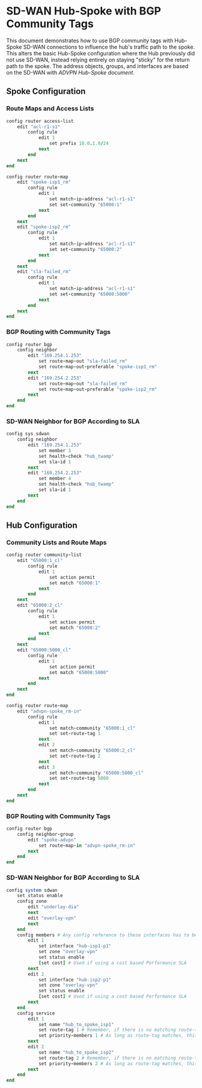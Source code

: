 # SD-WAN Hub-Spoke with BGP Community Tags

This document demonstrates how to use BGP community tags with Hub-Spoke SD-WAN connections to influence the hub's traffic path to the spoke. This alters the basic Hub-Spoke configuration where the Hub previously did not use SD-WAN, instead relying entirely on staying "sticky" for the return path to the spoke. The address objects, groups, and interfaces are based on the SD-WAN with _ADVPN Hub-Spoke document_.

## Spoke Configuration

### Route Maps and Access Lists

```ruby
config router access-list
    edit "acl-r1-s1"
        config rule
            edit 1
                set prefix 10.0.1.0/24
            next
        end
    next
end

config router route-map
    edit "spoke-isp1_rm"
        config rule
            edit 1
                set match-ip-address "acl-r1-s1"
                set set-community "65000:1"
            next
        end
    next
    edit "spoke-isp2_rm"
        config rule
            edit 1
                set match-ip-address "acl-r1-s1"
                set set-community "65000:2"
            next
        end
    next
    edit "sla-failed_rm"
        config rule
            edit 1
                set match-ip-address "acl-r1-s1"
                set set-community "65000:5000"
            next
        end
    next
end
```

### BGP Routing with Community Tags

```ruby
config router bgp
    config neighbor
        edit "169.254.1.253"
            set route-map-out "sla-failed_rm"
            set route-map-out-preferable "spoke-isp1_rm"
        next
        edit "169.254.2.253"
            set route-map-out "sla-failed_rm"
            set route-map-out-preferable "spoke-isp2_rm"
        next
    end
end
```

### SD-WAN Neighbor for BGP According to SLA

```ruby
config sys sdwan
    config neighbor
        edit "169.254.1.253"
            set member 3
            set health-check "hub_twamp"
            set sla-id 1
        next
        edit "169.254.2.253"
            set member 4
            set health-check "hub_twamp"
            set sla-id 1
        next
    end
end
```

## Hub Configuration

### Community Lists and Route Maps

```ruby
config router community-list
    edit "65000:1_cl"
        config rule
            edit 1
                set action permit
                set match "65000:1"
            next
        end
    next
    edit "65000:2_cl"
        config rule
            edit 1
                set action permit
                set match "65000:2"
            next
        end
    next
    edit "65000:5000_cl"
        config rule
            edit 1
                set action permit
                set match "65000:5000"
            next
        end
    next
end

config router route-map
    edit "advpn-spoke_rm-in"
        config rule
            edit 1
                set match-community "65000:1_cl"
                set set-route-tag 1
            next
            edit 2
                set match-community "65000:2_cl"
                set set-route-tag 2
            next
            edit 3
                set match-community "65000:5000_cl"
                set set-route-tag 5000
            next
        end
    next
end
```

### BGP Routing with Community Tags

```ruby
config router bgp
    config neighbor-group
        edit "spoke-advpn"
            set route-map-in "advpn-spoke_rm-in"
        next
    end
end
```

### SD-WAN Neighbor for BGP According to SLA

```ruby
config system sdwan
    set status enable
    config zone
        edit "underlay-dia"
        next
        edit "overlay-vpn"
        next
    end
    config members # Any config reference to these interfaces has to be removed before you can use them!
        edit 1
            set interface "hub-isp1-p1"
            set zone "overlay-vpn"
            set status enable
            [set cost] # Used if using a cost based Performance SLA
        next
        edit 2
            set interface "hub-isp2-p1"
            set zone "overlay-vpn"
            set status enable
            [set cost] # Used if using a cost based Performance SLA
        next
    end
    config service
        edit 1
            set name "hub_to_spoke_isp1"
            set route-tag 1 # Remember, if there is no matching route-tag, this rule isn't a match and next service rule gets evaluated
            set priority-members 1 # As long as route-tag matches, this interface will always be used
        next
        edit 2
            set name "hub_to_spoke_isp2"
            set route-tag 2 # Remember, if there is no matching route-tag, this rule isn't a match and next service rule gets evaluated
            set priority-members 2 # As long as route-tag matches, this interface will always be used
        next
    end
end
```
